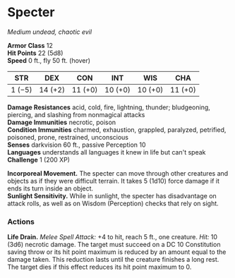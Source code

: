 # Specter 
_Medium undead, chaotic evil_

**Armor Class** 12    
**Hit Points** 22 (5d8)    
**Speed** 0 ft., fly 50 ft. (hover) 

| STR     | DEX     | CON     | INT     | WIS     | CHA     |
|---------|---------|---------|---------|---------|---------|
| 1 (−5)  | 14 (+2) | 11 (+0) | 10 (+0) | 10 (+0) | 11 (+0) | 

**Damage Resistances** acid, cold, fire, lightning, thunder; bludgeoning, piercing, and slashing from nonmagical attacks    
**Damage Immunities** necrotic, poison    
**Condition Immunities** charmed, exhaustion, grappled, paralyzed, petrified, poisoned, prone, restrained, unconscious    
**Senses** darkvision 60 ft., passive Perception 10    
**Languages** understands all languages it knew in life but can't speak    
**Challenge** 1 (200 XP) 

**Incorporeal Movement.** The specter can move through other creatures and objects as if they were difficult terrain. It takes 5 (1d10) force damage if it ends its turn inside an object.    
**Sunlight Sensitivity.** While in sunlight, the specter has disadvantage on attack rolls, as well as on Wisdom (Perception) checks that rely on sight. 

### Actions 
**Life Drain.** _Melee Spell Attack:_ +4 to hit, reach 5 ft., one creature. _Hit:_ 10 (3d6) necrotic damage. The target must succeed on a DC 10 Constitution saving throw or its hit point maximum is reduced by an amount equal to the damage taken. This reduction lasts until the creature finishes a long rest. The target dies if this effect reduces its hit point maximum to 0.
